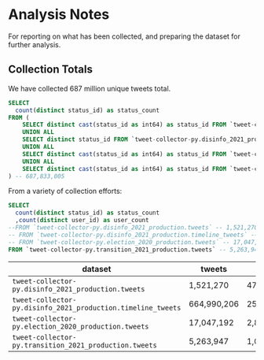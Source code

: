 # Analysis Notes

For reporting on what has been collected, and preparing the dataset for further analysis.


## Collection Totals


We have collected 687 million unique tweets total.

```sql
SELECT 
  count(distinct status_id) as status_count
FROM (
    SELECT distinct cast(status_id as int64) as status_id FROM `tweet-collector-py.disinfo_2021_production.tweets` 
    UNION ALL
    SELECT distinct status_id FROM `tweet-collector-py.disinfo_2021_production.timeline_tweets` 
    UNION ALL
    SELECT distinct cast(status_id as int64) as status_id FROM `tweet-collector-py.election_2020_production.tweets` 
    UNION ALL
    SELECT distinct cast(status_id as int64) as status_id FROM `tweet-collector-py.transition_2021_production.tweets` 
) -- 687,833,005
```

From a variety of collection efforts:

```sql
SELECT 
  count(distinct status_id) as status_count
  ,count(distinct user_id) as user_count
--FROM `tweet-collector-py.disinfo_2021_production.tweets` -- 1,521,270 | 479,998
-- FROM `tweet-collector-py.disinfo_2021_production.timeline_tweets` -- 664,990,206 | 259,034
-- FROM `tweet-collector-py.election_2020_production.tweets` -- 17,047,192 | 2,806,531
FROM `tweet-collector-py.transition_2021_production.tweets` -- 5,263,947 | 1,012,626
```

dataset | tweets | users
--- | --- | ---
`tweet-collector-py.disinfo_2021_production.tweets` | 1,521,270 | 479,998
`tweet-collector-py.disinfo_2021_production.timeline_tweets`| 664,990,206 | 259,034
`tweet-collector-py.election_2020_production.tweets` | 17,047,192 | 2,806,531
`tweet-collector-py.transition_2021_production.tweets` | 5,263,947 | 1,012,626
